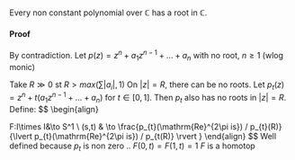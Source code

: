 Every non constant polynomial over $\mathbb{C}$ has a root in $\mathbb{C}$.

#### Proof
By contradiction.
Let $p(z)=z^n+a_{1}z^{n-1}+\dots+a_{n}$ with no root, $n\geq 1$ (wlog monic)

Take $R\gg 0$ st $R>max\left( \sum \lvert a_{i} \rvert, 1 \right)$
On $\lvert z \rvert=R$, there can be no roots.
Let $p_{t}(z)=z^n+t(a_{1}z^{n-1}+\dots+a_{n})$ for $t\in[0,1]$.
Then $p_{t}$ also has no roots in $\lvert z \rvert=R$.
Define:
$$
\begin{align}

F:I\times I&\to S^1 \\
(s,t) & \to \frac{p_{t}(\mathrm{Re}^{2\pi is}) / p_{t}(R)}{\lvert p_{t}(\mathrm{Re}^{2\pi is}) / p_{t(R)} \rvert }
\end{align}
$$
Well defined because $p_{t}$ is non zero ..
$F(0,t)=F(1,t)=1$
$F$ is a homotop